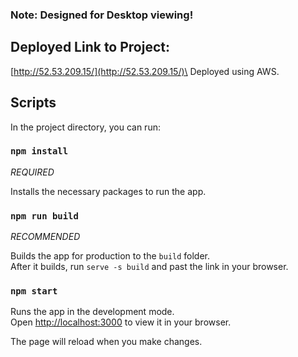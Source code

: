 ### Note: Designed for Desktop viewing!

## Deployed Link to Project:
[http://52.53.209.15/](http://52.53.209.15/)\
Deployed using AWS.

## Scripts

In the project directory, you can run:

### `npm install`
*REQUIRED*

Installs the necessary packages to run the app.

### `npm run build`
*RECOMMENDED*

Builds the app for production to the `build` folder.\
After it builds, run `serve -s build` and past the link in your browser.

### `npm start`

Runs the app in the development mode.\
Open [http://localhost:3000](http://localhost:3000) to view it in your browser.

The page will reload when you make changes.
